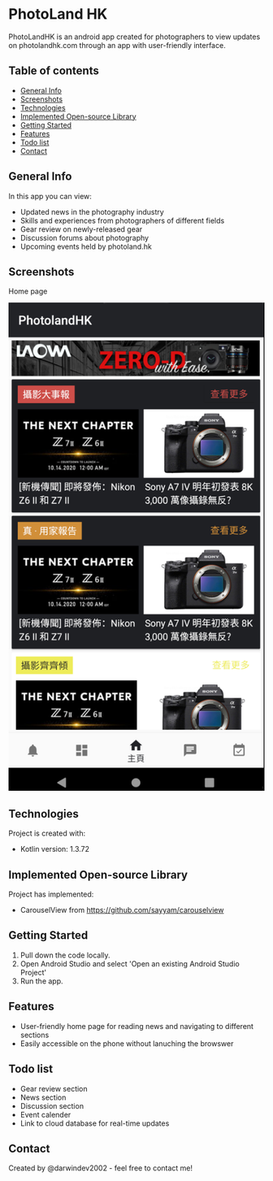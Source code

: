 # PhotoLand HK

PhotoLandHK is an android app created for photographers to view updates on photolandhk.com through an app with user-friendly interface.

## Table of contents
* [General Info](#general-info)
* [Screenshots](#screenshots)
* [Technologies](#technologies)
* [Implemented Open-source Library](#implemented-open-source-library)
* [Getting Started](#getting-started)
* [Features](#features)
* [Todo list](#todo-list)
* [Contact](#contact)

## General Info
In this app you can view:
* Updated news in the photography industry
* Skills and experiences from photographers of different fields
* Gear review on newly-released gear
* Discussion forums about photography
* Upcoming events held by photoland.hk

## Screenshots
Home page

![Home Page Sample Image](images/homePageSample.png)
	
## Technologies
Project is created with:
* Kotlin version: 1.3.72

## Implemented Open-source Library
Project has implemented:
* CarouselView from https://github.com/sayyam/carouselview
	
## Getting Started
1.  Pull down the code locally.
2.  Open Android Studio and select 'Open an existing Android Studio Project'
5.  Run the app.

## Features
* User-friendly home page for reading news and navigating to different sections
* Easily accessible on the phone without lanuching the browswer

## Todo list
* Gear review section
* News section
* Discussion section
* Event calender
* Link to cloud database for real-time updates

## Contact
Created by @darwindev2002 - feel free to contact me!
